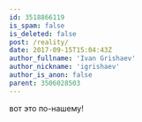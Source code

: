 ```yaml
---
id: 3518866119
is_spam: false
is_deleted: false
post: /reality/
date: 2017-09-15T15:04:43Z
author_fullname: 'Ivan Grishaev'
author_nickname: 'igrishaev'
author_is_anon: false
parent: 3506028503
---
```


<p>вот это по-нашему!</p>
